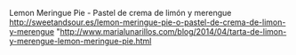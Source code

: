 Lemon Meringue Pie - Pastel de crema de limón y merengue	http://sweetandsour.es/lemon-meringue-pie-o-pastel-de-crema-de-limon-y-merengue	"http://www.marialunarillos.com/blog/2014/04/tarta-de-limon-y-merengue-lemon-meringue-pie.html
